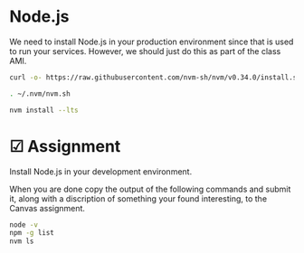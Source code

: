 # Node.js

We need to install Node.js in your production environment since that is used to run your services. However, we should just do this as part of the class AMI.

```sh
curl -o- https://raw.githubusercontent.com/nvm-sh/nvm/v0.34.0/install.sh | bash

. ~/.nvm/nvm.sh

nvm install --lts
```

# ☑ Assignment

Install Node.js in your development environment.

When you are done copy the output of the following commands and submit it, along with a discription of something your found interesting, to the Canvas assignment.

```sh
node -v
npm -g list
nvm ls
```
